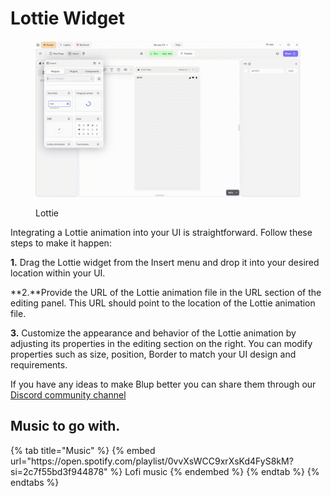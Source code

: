 # Lottie Widget

<figure><img src="../../../.gitbook/assets/alert-dialog.gif" alt="Lottie"><figcaption><p>Lottie</p></figcaption></figure>

Integrating a Lottie animation into your UI is straightforward. Follow these steps to make it happen:

**1.** Drag the Lottie widget from the Insert menu and drop it into your desired location within your UI.

**2.**Provide the URL of the Lottie animation file in the URL section of the editing panel. This URL should point to the location of the Lottie animation file.

**3.** Customize the appearance and behavior of the Lottie animation by adjusting its properties in the editing section on the right. You can modify properties such as size, position, Border to match your UI design and requirements.


If you have any ideas to make Blup better you can share them through our [Discord community channel ](https://discord.com/channels/940632966093234176/965313562425823303)

## Music to go with.
 
<div class="container">
  {% tab title="Music" %}
  {% embed url="https://open.spotify.com/playlist/0vvXsWCC9xrXsKd4FyS8kM?si=2c7f55bd3f944878" %}
  Lofi music
  {% endembed %}
  {% endtab %}
  {% endtabs %}
</div>